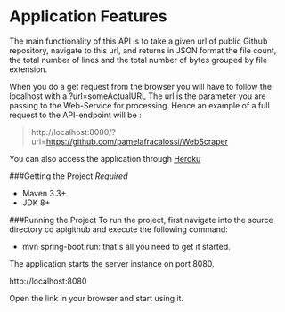 # Application Features
The main functionality of this API is to take a given url of public Github repository, navigate to this url, 
and returns in JSON format the file count, the total number of lines and the total number of
bytes grouped by file extension.

When you do a get request from the browser you will have to follow the localhost with a ?url=someActualURL The url is 
the parameter you are passing to the Web-Service for processing.
Hence an example of a full request to the API-endpoint will be :

> http://localhost:8080/?url=https://github.com/pamelafracalossi/WebScraper

You can also access the application through [Heroku](https://blueberry-cupcake-41686.herokuapp.com/?url=https://github.com/pamelafracalossi/WebScraper)

###Getting the Project
*Required*

- Maven 3.3+
- JDK 8+

###Running the Project
To run the project, first navigate into the source directory cd apigithub and execute the following command:

- mvn spring-boot:run:
that's all you need to get it started.

The application starts the server instance on port 8080.

http://localhost:8080

Open the link in your browser and start using it.
